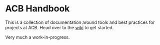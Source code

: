 # ACB Handbook

This is a collection of documentation around tools and best practices for projects at ACB. Head over to the [wiki](https://github.com/acolorbright/handbook/wiki/ACB-Handbook) to get started.

Very much a work-in-progress.
